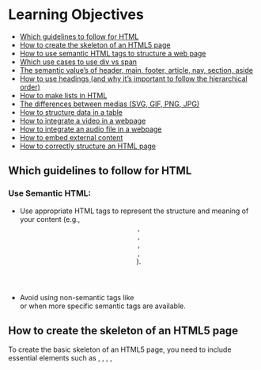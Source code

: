 # Learning Objectives

- [Which guidelines to follow for HTML](#Which-guidelines-to-follow-for-HTML)
- [How to create the skeleton of an HTML5 page](#How-to-create-the-skeleton-of-an-HTML5-page)
- [How to use semantic HTML tags to structure a web page](#How-to-use-semantic-HTML-tags-to-structure-a-web-page)
- [Which use cases to use div vs span](#Which-use-cases-to-use-div-vs-span)
- [The semantic value’s of header, main, footer, article, nav, section, aside](#The-semantic-value’s-of-header,-main,-footer,-article,-nav,-section,-aside)
- [How to use headings (and why it’s important to follow the hierarchical order)](<#How-to-use-headings-(and-why-it’s-important-to-follow-the-hierarchical-order)>)
- [How to make lists in HTML](#How-to-make-lists-in-HTML)
- [The differences between medias (SVG, GIF, PNG, JPG)](#The-differences-between-medias "SVG, GIF, PNG, JPG")
- [How to structure data in a table](#How-to-structure-data-in-a-table)
- [How to integrate a video in a webpage](#How-to-integrate-a-video-in-a-webpage)
- [How to integrate an audio file in a webpage](#How-to-integrate-an-audio-file-in-a-webpage)
- [How to embed external content](#How-to-embed-external-content)
- [How to correctly structure an HTML page](#How-to-correctly-structure-an-HTML-page)

## Which guidelines to follow for HTML

### Use Semantic HTML:

- Use appropriate HTML tags to represent the structure and meaning of your content (e.g., <header>, <nav>, <section>, <article>, <footer>).
- Avoid using non-semantic tags like <div> or <span> when more specific semantic tags are available.

## How to create the skeleton of an HTML5 page

To create the basic skeleton of an HTML5 page, you need to include essential elements such as <!DOCTYPE html>, <html>, <head>, <meta>, <title>, and <body>

```html
<!DOCTYPE html>
<html lang="en">
  <head>
    <meta charset="UTF-8" />
    <meta name="viewport" content="width=device-width, initial-scale=1.0" />
    <title>Your Page Title</title>
    <!-- Additional head elements, such as stylesheets or scripts, can go here -->
  </head>
  <body>
    <!-- Your page content goes here -->
  </body>
</html>
```

## How to use semantic HTML tags to structure a web page

- <header> is used for the header section, which typically includes the main heading and navigation.
- <nav> is used for navigation links.
- <main> contains the main content of the page, including <section> for grouping related content.
- <article> is used for individual articles or posts within a <section>.
- <aside> is used for content related to the main content, such as a sidebar.
- <footer> is used for the footer section, which often includes copyright information and additional links.

```html
<!DOCTYPE html>
<html lang="en">
  <head>
    <meta charset="UTF-8" />
    <meta name="viewport" content="width=device-width, initial-scale=1.0" />
    <title>Your Page Title</title>
    <!-- Additional head elements, such as stylesheets or scripts, can go here -->
  </head>
  <body>
    <header>
      <!-- Header content, e.g., logo, navigation, etc. -->
      <h1>Main Heading or Site Name</h1>
      <nav>
        <!-- Navigation links go here -->
        <ul>
          <li><a href="#">Home</a></li>
          <li><a href="#">About</a></li>
          <li><a href="#">Contact</a></li>
        </ul>
      </nav>
    </header>

    <main>
      <section>
        <!-- Main content sections -->
        <article>
          <!-- Individual articles or posts -->
          <h2>Article Title</h2>
          <p>Article content goes here.</p>
        </article>

        <article>
          <h2>Another Article Title</h2>
          <p>More content for another article.</p>
        </article>
      </section>

      <aside>
        <!-- Sidebar or additional content -->
        <h2>Related Links</h2>
        <ul>
          <li><a href="#">Link 1</a></li>
          <li><a href="#">Link 2</a></li>
          <li><a href="#">Link 3</a></li>
        </ul>
      </aside>
    </main>

    <footer>
      <!-- Footer content, e.g., copyright, links, etc. -->
      <p>&copy; 2024 Your Website Name. All rights reserved.</p>
    </footer>
  </body>
</html>
```

## Which use cases to use div vs span

- div: block level contents
- span: inlinr contents

## The semantic value’s of header, main, footer, article, nav, section, aside

### <header>:

- Semantic Value:
  Represents the introductory content of a section or a page.
- Use Case:
  Typically used to contain heading elements (<h1> - <h6>), logos, navigation, and other header-related content.

### <main>:

- Semantic Value:
  Represents the main content of a document or application.
- Use Case:
  Contains the primary content of a webpage, excluding headers, footers, and sidebars.

### <footer>:

- Semantic Value:
  Represents the footer of a section or a page.
- Use Case:
  Contains metadata, copyright information, links to related documents, or other footer-related content.

### <article>:

- Semantic Value:
  Represents a self-contained piece of content that could be distrib uted and reused independently, such as a news article, blog post, or forum post.
- Use Case:
  Wraps content that can be treated as an independent unit and can be syndicated or shared.

### <nav>:

- Semantic Value:
  Represents a navigation menu.
- Use Case:
  Used to contain links for navigation purposes, such as site navigation menus or menus within a specific section.

### <section>:

- Semantic Value:
  Represents a thematic grouping of content, typically with a heading.
- Use Case:
  Divides content into meaningful sections, helping to organize and structure the document.

### <aside>:

- Semantic Value:
  Represents content that is tangentially related to the content around it, often presented as a sidebar.
- Use Case:
  Contains information such as related links, advertisements, or additional content that is related but not the main focus.

## How to use headings (and why it’s important to follow the hierarchical order)

### Why it's important to follow the hierarchical order:

- Semantic Structure: Headings provide a semantic structure to your content, making it more understandable for both users and search engines.<br>
  They convey the hierarchy and relationships between different sections of your content.

- Accessibility: Screen readers and other assistive technologies use heading tags to provide users with an overview of the page's structure.<br>
  Proper heading order ensures that users can navigate through the content in a logical and meaningful way.

- SEO (Search Engine Optimization): Search engines use heading tags to understand the content hierarchy and importance.
  Using proper heading order can positively impact search engine rankings, as search engines interpret well-structured content as more relevant and authoritative.

- Styling and Consistency: Following a hierarchical order helps maintain consistency in styling. CSS styles are often applied based on heading levels.
  Consistent styling improves the visual appearance and readability of the page.

- Document Outline: HTML headings contribute to the document outline. When users view the document outline in browsers or when using certain browser extensions, they see the hierarchical structure of the content.

### How to use headings:

- Start with <h1>: Begin with the highest level heading (<h1>) for the main title or heading of the page. This represents the most important information.

- Use Heading Levels Sequentially: Follow with lower-level headings (<h2>, <h3>, etc.) to represent subsections within the main content.
  Avoid skipping heading levels; maintain a logical progression.

- Keep it Concise: Each section should have a clear and concise heading that summarizes the content within that section.

- Avoid Styling for Presentation: Avoid using heading tags solely for styling purposes. Headings should reflect the structure and hierarchy of your content, not just its visual appearance.

## How to make lists in HTML

### Unordered List (<ul>):

An unordered list is used when the order of the items doesn't matter. Bullets or other symbols typically denote the items.

```html
<ul>
  <li>Apples</li>
  <li>Bananas</li>
  <li>Oranges</li>
</ul>
```

### Ordered List (<ol>):

An ordered list is used when the order of the items matters. Numbers or letters are typically used to denote the order.

```html
<ol>
  <li>Define the goal</li>
  <li>Plan the approach</li>
  <li>Execute the plan</li>
  <li>Evaluate the results</li>
</ol>
```

### Description List (<dl>):

A description list is used to group terms with their corresponding descriptions.

```html
<dl>
  <dt>HTML</dt>
  <dd>HyperText Markup Language</dd>

  <dt>CSS</dt>
  <dd>Cascading Style Sheets</dd>

  <dt>JS</dt>
  <dd>JavaScript</dd>
</dl>
```

## The differences between medias (SVG, GIF, PNG, JPG)

- Use SVG for vector graphics and logos that need to scale without loss of quality.
- Use GIF for simple animations or graphics with a limited color palette.
- Use PNG for images with transparency or when lossless compression is crucial.
- Use JPG for photographs and images with complex color gradients where some loss of quality is acceptable.

## How to structure data in a table

- <table> element is used to define the table.
- <thead> is used for the table header, and <tr> represents a table row within the header.
- <th> is used for table header cells, providing bold and centered text by default.
- <tbody> is used for the table body, and <tr> represents each row within the body.
- <td> is used for table data cells.

```html
<table border="1">
  <thead>
    <tr>
      <th>ID</th>
      <th>Name</th>
      <th>Position</th>
      <th>Salary</th>
    </tr>
  </thead>
  <tbody>
    <tr>
      <td>1</td>
      <td>John Doe</td>
      <td>Software Engineer</td>
      <td>$80,000</td>
    </tr>
    <tr>
      <td>2</td>
      <td>Jane Smith</td>
      <td>UX Designer</td>
      <td>$75,000</td>
    </tr>
    <!-- Add more rows as needed -->
  </tbody>
</table>
```

## How to integrate a video in a webpage

```html
<video width="640" height="360" controls poster="poster.jpg">
  <source src="example.mp4" type="video/mp4" />
  Your browser does not support the video tag.
</video>
```

- The <video> element is used to embed the video.
- The width and height attributes set the dimensions of the video player.
- The controls attribute adds play, pause, and volume controls to the video player.
- The <source> element inside the <video> element specifies the video file (example.mp4) and its type (video/mp4).

It's important to include alternative text or content between the opening and closing <video> tags. This content will be displayed if the browser does not support the <video> element or if the specified video format is not supported.

## How to integrate an audio file in a webpage

<audio controls poster="audio-poster.jpg">
    <source src="example.mp3" type="audio/mp3">
    Your browser does not support the audio tag.
</audio>

## How to embed external content

```html
<iframe
  src="https://www.example.com"
  width="600"
  height="400"
  frameborder="0"
  allowfullscreen
></iframe>
```

## How to correctly structure an HTML page

Follow all above info and save it with the extension .html
